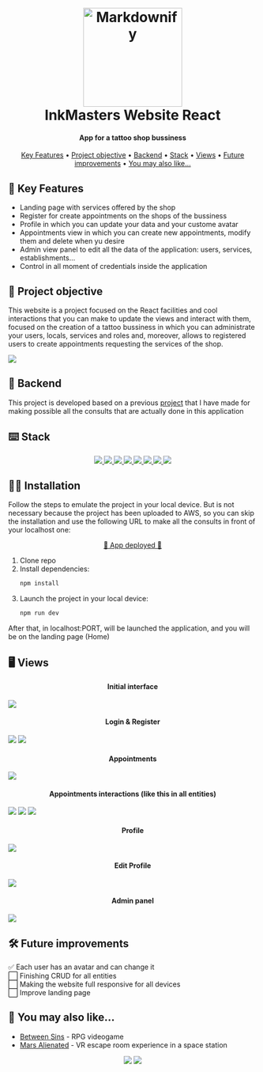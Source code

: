 <h1 align="center">
  <br>
  <a href="http://www.amitmerchant.com/electron-markdownify"><img src="./public/logo.png" alt="Markdownify" width="200"></a>
  <br>
  InkMasters Website React
  <br>
</h1>

<h4 align="center">App for a tattoo shop bussiness</h4>

<p align="center">
  <a href="#-key-features">Key Features</a> •
  <a href="#-project-objective">Project objective</a> •
  <a href="#-backend">Backend</a> •
  <a href="#️-stack">Stack</a> •
  <a href="#️-views">Views</a> •
  <a href="#️-future-improvements">Future improvements</a> •
  <a href="#-you-may-also-like">You may also like...</a>
</p>

## 🔑 Key Features

* Landing page with services offered by the shop
* Register for create appointments on the shops of the bussiness
* Profile in which you can update your data and your custome avatar
* Appointments view in which you can create new appointments, modify them and delete when yu desire
* Admin view panel to edit all the data of the application: users, services, establishments...
* Control in all moment of credentials inside the application

## 🎯 Project objective

This website is a project focused on the React facilities and cool interactions that you can make to update the views and interact with them, focused on the creation of a tattoo bussiness in which you can administrate your users, locals, services and roles and, moreover, allows to registered users to create appointments requesting the services of the shop.

<img align="center" src="./public/services/1.jpg">

## 🔗 Backend

This project is developed based on a previous [project](https://github.com/CariblaGIT/InkMasters) that I have made for making possible all the consults that are actually done in this application

## ⌨️ Stack
<div align="center">
<a href="https://es.react.dev/">
    <img src= "https://img.shields.io/badge/React-20232A?style=for-the-badge&logo=react&logoColor=61DAFB"/>
</a>
<a href="https://www.npmjs.com/package/react-router-dom">
    <img src= "https://img.shields.io/badge/React_Router-CA4245?style=for-the-badge&logo=react-router&logoColor=white"/>
</a>
<a href="https://www.npmjs.com/">
    <img src= "https://img.shields.io/badge/npm-CB3837?style=for-the-badge&logo=npm&logoColor=white"/>
</a>
<a href="https://developer.mozilla.org/es/docs/Web/JavaScript">
    <img src= "https://img.shields.io/badge/javascipt-EFD81D?style=for-the-badge&logo=javascript&logoColor=black"/>
</a>
<a href="https://jwt.io/">
    <img src= "https://img.shields.io/badge/JWT-000000?style=for-the-badge&logo=JSON%20web%20tokens&logoColor=white"/>
</a>
<a href="https://developer.mozilla.org/es/docs/Web/CSS">
    <img src= "https://img.shields.io/badge/CSS3-1572B6?style=for-the-badge&logo=css3&logoColor=white"/>
</a>
<a href="https://getbootstrap.com/">
    <img src= "https://img.shields.io/badge/Bootstrap-563D7C?style=for-the-badge&logo=bootstrap&logoColor=white"/>
</a>
<a href="https://railway.app/">
    <img src= "https://img.shields.io/badge/Railway-131415?style=for-the-badge&logo=railway&logoColor=white"/>
</a>
 </div>

 ## 👨‍💻 Installation

Follow the steps to emulate the project in your local device. But is not necessary because the project has been uploaded to AWS, so you can skip the installation and use the following URL to make all the consults in front of your localhost one: 
<div align="center">
<a href="https://cariblagit.github.io/InkMastersReact/">🚀 App deployed 🚀</a>
</div>

1. Clone repo
2. Install dependencies:
    ```bash
    npm install
    ```
3. Launch the project in your local device:
    ```bash
    npm run dev
    ```
After that, in localhost:PORT, will be launched the application, and you will be on the landing page (Home)

## 🖥️ Views

<h4 align="center">Initial interface</h4>

<img align="center" src="./public/readme/landing.png">

<h4 align="center">Login & Register</h4>

<img src="./public/readme/register.png">

<img src="./public/readme/login.png">

<h4 align="center">Appointments</h4>

<img align="center" src="./public/readme/appointments.png">

<h4 align="center">Appointments interactions (like this in all entities)</h4>

<img src="./public/readme/appointment-create.png">

<img src="./public/readme/appointment-update.png">

<img src="./public/readme/appointment-delete.png">

<h4 align="center">Profile</h4>

<img align="center" src="./public/readme/profile.png">

<h4 align="center">Edit Profile</h4>

<img align="center" src="./public/readme/edit-profile.png">

<h4 align="center">Admin panel</h4>

<img align="center" src="./public/readme/admin.png">

## 🛠️ Future improvements

✅ Each user has an avatar and can change it
<br>
⬜ Finishing CRUD for all entities
<br>
⬜ Making the website full responsive for all devices
<br>
⬜ Improve landing page

## 👀 You may also like...

- [Between Sins](https://gitlab.com/daghdha1/betweensins) - RPG videogame 
- [Mars Alienated](https://gitlab.com/AdrianGarciaAndreu/mars-alienated-rv-htc) - VR escape room experience in a space station

<div align="center">
<a href="https://www.linkedin.com/in/carlos-ibañez-lamas-74487b228/" target="_blank"><img src="https://img.shields.io/badge/-LinkedIn-%230077B5?style=for-the-badge&logo=linkedin&logoColor=white" target="_blank"></a>
<a href="https://gitlab.com/CariblaGTI" target="_blank"><img src="https://img.shields.io/badge/GitLab-330F63?style=for-the-badge&logo=gitlab&logoColor=white" target="_blank"></a>
</div>
